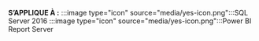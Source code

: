 **S’APPLIQUE À :** :::image type="icon" source="media/yes-icon.png":::SQL Server 2016 :::image type="icon" source="media/yes-icon.png":::Power BI Report Server